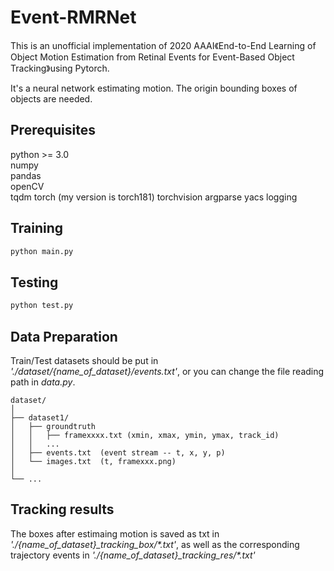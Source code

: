 # Event-RMRNet
This is an unofficial implementation of 2020 AAAI《End-to-End Learning of Object Motion Estimation from Retinal Events for Event-Based Object Tracking》using Pytorch.


It's a neural network estimating motion.
The origin bounding boxes of objects are needed.


## Prerequisites
python >= 3.0  
numpy  
pandas  
openCV  
tqdm
torch (my version is torch181)
torchvision
argparse
yacs
logging


## Training
```Python
python main.py  
```

## Testing
```Python
python test.py  
```


## Data Preparation
Train/Test datasets should be put in *'./dataset/{name_of_dataset}/events.txt'*, or you can change the file reading path in *data.py*.

```
dataset/
│
├── dataset1/
│   ├── groundtruth
│   │   ├── framexxxx.txt (xmin, xmax, ymin, ymax, track_id)   
│   │   ...
│   ├── events.txt  (event stream -- t, x, y, p)
│   └── images.txt  (t, framexxx.png)
│
└── ...

```

## Tracking results
The boxes after estimaing motion is saved as txt in *'./{name_of_dataset}_tracking_box/\*.txt'*, as well as the corresponding trajectory events in *'./{name_of_dataset}_tracking_res/\*.txt'*